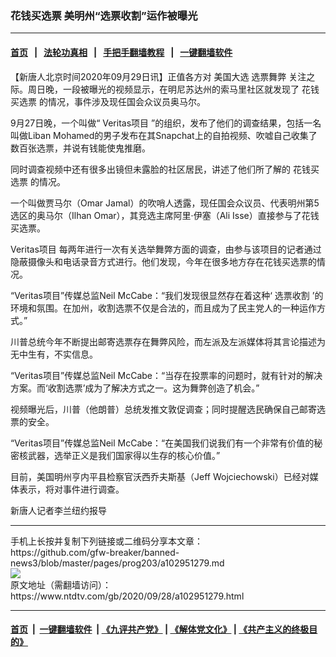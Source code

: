 ### 花钱买选票 美明州“选票收割”运作被曝光
------------------------

#### [首页](https://github.com/gfw-breaker/banned-news3/blob/master/README.md) &nbsp;&nbsp;|&nbsp;&nbsp; [法轮功真相](https://github.com/begood0513/basic/blob/master/README.md)  &nbsp;&nbsp;|&nbsp;&nbsp; [手把手翻墙教程](https://github.com/gfw-breaker/guides/wiki)  &nbsp;&nbsp;|&nbsp;&nbsp; [一键翻墙软件](https://github.com/gfw-breaker/nogfw/blob/master/README.md)  



<div><div class="post_content" itemprop="articleBody">
 <p>
  【新唐人北京时间2020年09月29日讯】正值各方对
  <ok href="https://www.ntdtv.com/gb/美国大选.htm">
   美国大选
  </ok>
  <ok href="https://www.ntdtv.com/gb/选票舞弊.htm">
   选票舞弊
  </ok>
  关注之际。周日晚，一段被曝光的视频显示，在明尼苏达州的索马里社区就发现了
  <ok href="https://www.ntdtv.com/gb/花钱买选票.htm">
   花钱买选票
  </ok>
  的情况，事件涉及现任国会众议员奥马尔。
 </p>
 <p>
  9月27日晚，一个叫做“
  <ok href="https://www.ntdtv.com/gb/veritas项目.htm">
   Veritas项目
  </ok>
  ”的组织，发布了他们的调查结果，包括一名叫做Liban Mohamed的男子发布在其Snapchat上的自拍视频、吹嘘自己收集了数百张选票，并说有钱能使鬼推磨。
 </p>
 <p>
  同时调查视频中还有很多出镜但未露脸的社区居民，讲述了他们所了解的
  <ok href="https://www.ntdtv.com/gb/花钱买选票.htm">
   花钱买选票
  </ok>
  的情况。
 </p>
 <p>
  一个叫做贾马尔（Omar Jamal）的吹哨人透露，现任国会众议员、代表明州第5选区的奥马尔（Ilhan Omar），其竞选主席阿里·伊塞（Ali Isse）直接参与了花钱买选票。
 </p>
 <p>
  <ok href="https://www.ntdtv.com/gb/veritas项目.htm">
   Veritas项目
  </ok>
  每两年进行一次有关选举舞弊方面的调查，由参与该项目的记者通过隐蔽摄像头和电话录音方式进行。他们发现，今年在很多地方存在花钱买选票的情况。
 </p>
 <p>
  “Veritas项目”传媒总监Neil McCabe：“我们发现很显然存在着这种‘
  <ok href="https://www.ntdtv.com/gb/选票收割.htm">
   选票收割
  </ok>
  ’的环境和氛围。在加州，收割选票不仅是合法的，而且成为了民主党人的一种运作方式。”
 </p>
 <p>
  川普总统今年不断提出邮寄选票存在舞弊风险，而左派及左派媒体将其言论描述为无中生有，不实信息。
 </p>
 <p>
  “Veritas项目”传媒总监Neil McCabe：“当存在投票率的问题时，就有针对的解决方案。而‘收割选票’成为了解决方式之一。这为舞弊创造了机会。”
 </p>
 <p>
  视频曝光后，川普（他朗普）总统发推文敦促调查；同时提醒选民确保自己邮寄选票的安全。
 </p>
 <p>
  “Veritas项目”传媒总监Neil McCabe：“在美国我们说我们有一个非常有价值的秘密核武器，选举正义是我们国家得以生存的核心价值。”
 </p>
 <p>
  目前，美国明州亨内平县检察官沃西乔夫斯基（Jeff Wojciechowski）已经对媒体表示，将对事件进行调查。
 </p>
 <p>
  新唐人记者李兰纽约报导
 </p>
 <div class="single_ad">
 </div>
</div>
</div>
<hr/>
手机上长按并复制下列链接或二维码分享本文章：<br/>
https://github.com/gfw-breaker/banned-news3/blob/master/pages/prog203/a102951279.md <br/>
<a href='https://github.com/gfw-breaker/banned-news3/blob/master/pages/prog203/a102951279.md'><img src='https://github.com/gfw-breaker/banned-news3/blob/master/pages/prog203/a102951279.md.png'/></a> <br/>
原文地址（需翻墙访问）：https://www.ntdtv.com/gb/2020/09/28/a102951279.html


------------------------
#### [首页](https://github.com/gfw-breaker/banned-news3/blob/master/README.md) &nbsp;|&nbsp; [一键翻墙软件](https://github.com/gfw-breaker/nogfw/blob/master/README.md) &nbsp;| [《九评共产党》](https://github.com/gfw-breaker/9ping.md/blob/master/README.md#九评之一评共产党是什么) | [《解体党文化》](https://github.com/gfw-breaker/jtdwh.md/blob/master/README.md) | [《共产主义的终极目的》](https://github.com/gfw-breaker/gczydzjmd.md/blob/master/README.md)


<img src='http://gfw-breaker.win/banned-news3/pages/prog203/a102951279.md' width='0px' height='0px'/>